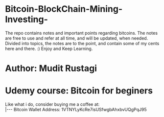 # Bitcoin-BlockChain-Mining-Investing-
The repo contains notes and important points regarding bitcoins. The notes are free to use and refer at all time, and will be updated, when needed. Divided into topics, the notes are to the point, and contain some of my cents here and there. :) Enjoy and Keep Learning.


# Author: Mudit Rustagi
# Udemy course: Bitcoin for beginers

Like what i do, consider buying me a coffee at:  
	|--- Bitcoin Wallet Address: 1VTNYLyKcRe7isUSfwgbAhxbvUQgPqJ95
